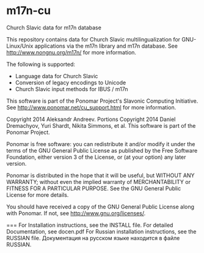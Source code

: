 m17n-cu
=======

Church Slavic data for m17n database

This repository contains data for Church Slavic multilingualization for GNU-Linux/Unix applications via the m17n library and m17n database. See http://www.nongnu.org/m17n/ for more information.

The following is supported:
* Language data for Church Slavic
* Conversion of legacy encodings to Unicode
* Church Slavic input methods for IBUS / m17n

This software is part of the Ponomar Project's Slavonic Computing Initiative. See http://www.ponomar.net/cu_support.html for more information.

Copyright 2014 Aleksandr Andreev.
Portions Copyright 2014 Daniel Dremachyov, Yuri Shardt, Nikita Simmons, et al.
This software is part of the Ponomar Project.

Ponomar is free software: you can redistribute it and/or modify
it under the terms of the GNU General Public License as published by
the Free Software Foundation, either version 3 of the License, or
(at your option) any later version.

Ponomar is distributed in the hope that it will be useful,
but WITHOUT ANY WARRANTY; without even the implied warranty of
MERCHANTABILITY or FITNESS FOR A PARTICULAR PURPOSE.  See the
GNU General Public License for more details.

You should have received a copy of the GNU General Public License
along with Ponomar.  If not, see <http://www.gnu.org/licenses/>.

===
For Installation instructions, see the INSTALL file.
For detailed Documentation, see docen.pdf
For Russian installation instructions, see the RUSSIAN file.
Документация на русском языке находится в файле RUSSIAN.

